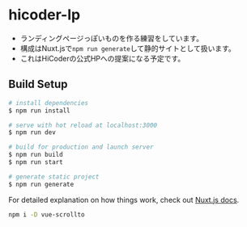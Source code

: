 # hicoder-lp
- ランディングページっぽいものを作る練習をしています。
- 構成はNuxt.jsで`npm run generate`して静的サイトとして扱います。
- これはHiCoderの公式HPへの提案になる予定です。

## Build Setup

``` bash
# install dependencies
$ npm run install

# serve with hot reload at localhost:3000
$ npm run dev

# build for production and launch server
$ npm run build
$ npm run start

# generate static project
$ npm run generate
```

For detailed explanation on how things work, check out [Nuxt.js docs](https://nuxtjs.org).

```bash
npm i -D vue-scrollto
```